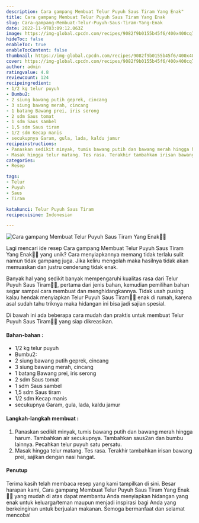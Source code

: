```yaml
---
description: Cara gampang Membuat Telur Puyuh Saus Tiram Yang Enak"
title: Cara gampang Membuat Telur Puyuh Saus Tiram Yang Enak
slug: Cara-gampang-Membuat-Telur-Puyuh-Saus-Tiram-Yang-Enak
date: 2022-11-9T03:09:12.063Z
image: https://img-global.cpcdn.com/recipes/9082f9b0155b45f6/400x400cq70/photo.jpg
hideToc: false
enableToc: true
enableTocContent: false
thumbnail: https://img-global.cpcdn.com/recipes/9082f9b0155b45f6/400x400cq70/photo.jpg
cover: https://img-global.cpcdn.com/recipes/9082f9b0155b45f6/400x400cq70/photo.jpg
author: admin
ratingvalue: 4.8
reviewcount: 124
recipeingredient:
- 1/2 kg telur puyuh
- Bumbu2:
- 2 siung bawang putih geprek, cincang
- 3 siung bawang merah, cincang
- 1 batang Bawang prei, iris serong
- 2 sdm Saus tomat
- 1 sdm Saus sambel
- 1,5 sdm Saus tiram
- 1/2 sdm Kecap manis
- secukupnya Garam, gula, lada, kaldu jamur
recipeinstructions:
- Panaskan sedikit minyak, tumis bawang putih dan bawang merah hingga harum. Tambahkan air secukupnya. Tambahkan saus2an dan bumbu lainnya. Pecahkan telur puyuh satu persatu.
- Masak hingga telur matang. Tes rasa. Terakhir tambahkan irisan bawang prei, sajikan dengan nasi hangat.
categories:
- Resep

tags:
- Telur
- Puyuh
- Saus
- Tiram

katakunci: Telur Puyuh Saus Tiram
recipecuisine: Indonesian

---
```


![Cara gampang Membuat Telur Puyuh Saus Tiram Yang Enak👩‍🍳](https://img-global.cpcdn.com/recipes/9082f9b0155b45f6/400x400cq70/photo.jpg)

Lagi mencari ide resep Cara gampang Membuat Telur Puyuh Saus Tiram Yang Enak👩‍🍳 yang unik? Cara menyiapkannya memang tidak terlalu sulit namun tidak gampang juga. Jika keliru mengolah maka hasilnya tidak akan memuaskan dan justru cenderung tidak enak.

Banyak hal yang sedikit banyak mempengaruhi kualitas rasa dari Telur Puyuh Saus Tiram👩‍🍳, pertama dari jenis bahan, kemudian pemilihan bahan segar sampai cara membuat dan menghidangkannya. Tidak usah pusing kalau hendak menyiapkan Telur Puyuh Saus Tiram👩‍🍳 enak di rumah, karena asal sudah tahu triknya maka hidangan ini bisa jadi sajian spesial.

Di bawah ini ada beberapa cara mudah dan praktis untuk membuat Telur Puyuh Saus Tiram👩‍🍳 yang siap dikreasikan.

<!--inarticleads1-->

#### Bahan-bahan :

- 1/2 kg telur puyuh
- Bumbu2:
- 2 siung bawang putih geprek, cincang
- 3 siung bawang merah, cincang
- 1 batang Bawang prei, iris serong
- 2 sdm Saus tomat
- 1 sdm Saus sambel
- 1,5 sdm Saus tiram
- 1/2 sdm Kecap manis
- secukupnya Garam, gula, lada, kaldu jamur

<!--inarticleads2-->

#### Langkah-langkah membuat :

1. Panaskan sedikit minyak, tumis bawang putih dan bawang merah hingga harum. Tambahkan air secukupnya. Tambahkan saus2an dan bumbu lainnya. Pecahkan telur puyuh satu persatu.
1. Masak hingga telur matang. Tes rasa. Terakhir tambahkan irisan bawang prei, sajikan dengan nasi hangat.

#### Penutup

Terima kasih telah membaca resep yang kami tampilkan di sini. Besar harapan kami, Cara gampang Membuat Telur Puyuh Saus Tiram Yang Enak👩‍🍳 yang mudah di atas dapat membantu Anda menyiapkan hidangan yang enak untuk keluarga/teman maupun menjadi inspirasi bagi Anda yang berkeinginan untuk berjualan makanan. Semoga bermanfaat dan selamat mencoba!